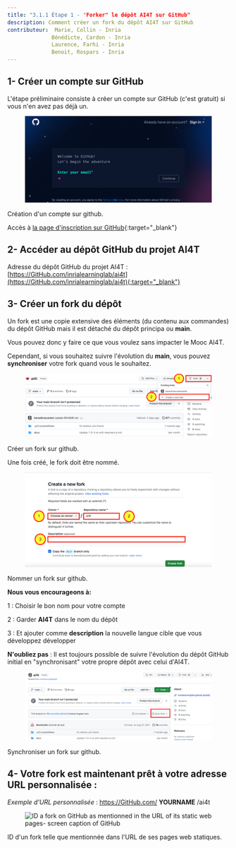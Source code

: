```yaml
---
title: "3.1.1 Étape 1 - "Forker" le dépôt AI4T sur GitHub"
description: Comment créer un fork du dépôt AI4T sur GitHub
contributeur:  Marie, Collin - Inria
              Bénédicte, Cardon - Inria
              Laurence, Farhi - Inria
              Benoit, Rospars - Inria
---
```


## 1- Créer un compte sur GitHub

L'étape préliminaire consiste à créer un compte sur GitHub (c'est gratuit) si vous n'en avez pas déjà un.

<figure class="image-frame">
    <img src="images/3.1-creating-account-on-gihtub.png" alt="Creating an account on GitHub - screen caption of GitHub.">
</figure>
<figcaption>Création d'un compte sur github.</figcaption>

Accès à [la page d'inscription sur GitHub](https://github.com/signup){:target="_blank"}

## 2- Accéder au dépôt GitHub du projet AI4T

Adresse du dépôt GitHub du projet AI4T : [https://GitHub.com/inrialearninglab/ai4t](https://GitHub.com/inrialearninglab/ai4t){:target="_blank"}

## 3- Créer un **fork** du dépôt

Un fork est une copie extensive des éléments (du contenu aux commandes) du dépôt GitHub  mais il est détaché du dépôt principa ou **main**.

Vous pouvez donc y faire ce que vous voulez sans impacter le Mooc AI4T.

Cependant, si vous souhaitez suivre l'évolution du **main**, vous pouvez **synchroniser** votre fork quand vous le souhaitez.

<figure class="image-frame">
    <img src="images/3.1-creating-a-fork-on-gihtub.png" alt="Creating an fork on GitHub - screen caption of GitHub">
</figure>
<figcaption>Créer un fork sur github.</figcaption>

Une fois créé, le fork doit être nommé.

<figure class="image-frame">
    <img src="images/3.1-naming-a-fork-on-github.png" alt="Naming a fork on GitHub - screen caption of GitHub">
</figure>
<figcaption>Nommer un fork sur github.</figcaption>


**Nous vous encourageons à:**

1 : Choisir le bon nom pour votre compte

2 : Garder **AI4T** dans le nom du dépôt

3 : Et ajouter comme **description** la nouvelle langue cible que vous développez
développer

**N'oubliez pas** : Il est toujours possible de suivre l'évolution du dépôt GitHub initial en "synchronisant" votre propre dépôt avec celui d'AI4T.
<figure class="image-frame">
    <img src="images/3.1-synchronising-a-fork-on-github.png" alt="Synchronising a fork on GitHub">
</figure>
<figcaption>Synchroniser un fork sur github.</figcaption>


## 4- Votre fork est maintenant prêt à votre adresse URL personnalisée :

*Exemple d'URL personnalisée* : https://GitHub.com/ **YOURNAME** /ai4t

<figure class="image-frame">
    <img src="images/3.1-3.1-ID-of-a-fork-on-github.png.png" alt="ID a fork on GitHub as mentionned in the URL of its static web pages- screen caption of GitHub">
</figure>
<figcaption>ID d'un fork telle que mentionnée dans l'URL de ses pages web statiques.</figcaption>
